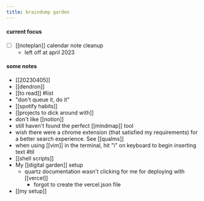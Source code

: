```yaml
---
title: braindump garden
---
```


#### current focus

- [ ] [[noteplan]] calendar note cleanup
  - left off at april 2023

#### some notes

- [[20230405]]
- [[dendron]]
- [[to read]] #list
- "don't queue it, do it"
- [[spotify habits]]
- [[projects to dick around with]]
- don't like [[notion]]
- still haven't found the perfect [[mindmap]] tool
- wish there were a chrome extension (that satisfied my requirements) for a better search experience. See [[qualms]]
- when using [[vim]] in the terminal, hit "i" on keyboard to begin inserting text #til
- [[shell scripts]]
- My [[digital garden]] setup
  - quartz documentation wasn't clicking for me for deploying with [[vercel]]
    - forgot to create the vercel.json file
- [[my setup]]
